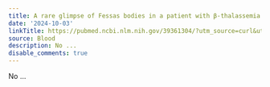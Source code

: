 ```yaml
---
title: A rare glimpse of Fessas bodies in a patient with β-thalassemia major postsplenectomy
date: '2024-10-03'
linkTitle: https://pubmed.ncbi.nlm.nih.gov/39361304/?utm_source=curl&utm_medium=rss&utm_campaign=journals&utm_content=7603509&fc=None&ff=20241004202134&v=2.18.0.post9+e462414
source: Blood
description: No ...
disable_comments: true
---
```

No ...
